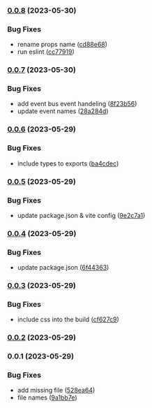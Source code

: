 

### [0.0.8](https://github.com/pawanpaudel93/othent-vue-components/compare/0.0.7...0.0.8) (2023-05-30)


### Bug Fixes

* rename props name ([cd88e68](https://github.com/pawanpaudel93/othent-vue-components/commit/cd88e68c3e7b72ac8733bdb7629b2f4df9964099))
* run eslint ([cc77919](https://github.com/pawanpaudel93/othent-vue-components/commit/cc7791991b335d52224220c40f93f12f1c72bd04))

### [0.0.7](https://github.com/pawanpaudel93/othent-vue-components/compare/0.0.6...0.0.7) (2023-05-30)

### Bug Fixes

- add event bus event handeling ([8f23b56](https://github.com/pawanpaudel93/othent-vue-components/commit/8f23b56441506a4baf8f4e003ac232e6b5601d05))
- update event names ([28a284d](https://github.com/pawanpaudel93/othent-vue-components/commit/28a284dfdc5c6f49fa807052ba06406ee86c11bb))

### [0.0.6](https://github.com/pawanpaudel93/othent-vue-components/compare/0.0.5...0.0.6) (2023-05-29)

### Bug Fixes

- include types to exports ([ba4cdec](https://github.com/pawanpaudel93/othent-vue-components/commit/ba4cdec32aca9b8714600faa81ddde48776332a3))

### [0.0.5](https://github.com/pawanpaudel93/othent-vue-components/compare/0.0.4...0.0.5) (2023-05-29)

### Bug Fixes

- update package.json & vite config ([9e2c7a1](https://github.com/pawanpaudel93/othent-vue-components/commit/9e2c7a16ac8417c486bdbcf1c2890eceff5d5f47))

### [0.0.4](https://github.com/pawanpaudel93/othent-vue-components/compare/0.0.3...0.0.4) (2023-05-29)

### Bug Fixes

- update package.json ([6f44363](https://github.com/pawanpaudel93/othent-vue-components/commit/6f4436360e42f48ee6dd917c0da33ff727556252))

### [0.0.3](https://github.com/pawanpaudel93/othent-vue-components/compare/0.0.2...0.0.3) (2023-05-29)

### Bug Fixes

- include css into the build ([cf627c9](https://github.com/pawanpaudel93/othent-vue-components/commit/cf627c92d32f10b800ae8e1032c9820fab54c6aa))

### [0.0.2](https://github.com/pawanpaudel93/othent-vue-components/compare/0.0.1...0.0.2) (2023-05-29)

### 0.0.1 (2023-05-29)

### Bug Fixes

- add missing file ([528ea64](https://github.com/pawanpaudel93/othent-vue-components/commit/528ea64a264dd46cf351fb3e6cc2d3794226aedb))
- file names ([9a1bb7e](https://github.com/pawanpaudel93/othent-vue-components/commit/9a1bb7ec0ce9935b70a658006434bef1b3b9d4ec))
